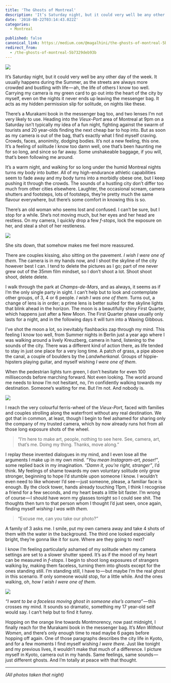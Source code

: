```yaml
---
title: 'The Ghosts of Montreal'
description: 'It’s Saturday night, but it could very well be any other day of the week. It usually happens during the Summer, as the streets are always more crowded and bustling with life — ah, the life of others…'
date: '2018-08-22T03:14:43.022Z'
categories:
  - Montreal

published: false
canonical_link: https://medium.com/@magalhini/the-ghosts-of-montreal-5b7329deb93b
redirect_from:
  - /the-ghosts-of-montreal-5b7329deb93b
---
```


![](./asset-1.jpeg)

It’s Saturday night, but it could very well be any other day of the week. It usually happens during the Summer, as the streets are always more crowded and bustling with life — ah, the life of others I know too well. Carrying my camera is my green card to go out into the heart of the city by myself, even on the nights it never ends up leaving the messenger bag. It acts as my hidden permission slip for solitude, on nights like these.

There’s a Murakami book in the messenger bag too, and two lenses I’m not very likely to use. Heading into the _Vieux-Port_ area of Montreal at 9pm on a Saturday isn’t typically my idea of a fun night, fighting against the swarm of tourists and 20 year-olds finding the next cheap bar to hop into. But as soon as my camera is out of the bag, that’s exactly what I find myself craving. Crowds, faces, anonimity, dodging bodies. It’s not a new feeling, this one. It’s a feeling of solitude I know too damn well, one that’s been haunting me for so long, and since so far away. Some unshakeable baggage, if you will, that’s been following me around.

It’s a warm night, and walking for so long under the humid Montreal nights turns my body into butter. All of my high-endurance athletic capabilities seem to fade away and my body turns into a morbidly obese one, but I keep pushing it through the crowds. The sounds of a hustling city don’t differ too much from other cities elsewhere. Laughter, the occasional scream, camera shutters and footsteps, lots of footsteps, they’re pretty much the same flavour everywhere, but there’s some comfort in knowing this is so.

There’s an old woman who seems lost and confused. I can’t be sure, but I stop for a while. She’s not moving much, but her eyes and her head are restless. On my camera, I quickly drop a few _f-stops_, lock the exposure on her, and steal a shot of her restleness.

![](./asset-2.jpeg)

She sits down, that somehow makes me feel more reassured.

There are couples kissing, also sitting on the pavement. _I wish I were one of them._ The camera is in my hands now, and I shoot the skyline of the city however best I can. I tend to delete the pictures as I go; part of me never grew out of the 35mm film mindset, so I don’t shoot a lot. Shoot shoot shoot, delete delete.

I walk through the park at _Champs-de-Mars_, and as always, it seems as if I’m the only single party in sight. I can’t help but to look and contemplate other groups, of 3, 4 or 6 people. _I wish I was one of them_. Turns out, a change of lens is in order; a prime lens is better suited for the skyline lights that blink ahead in the horizon. The moon is a beautifully shiny First Quarter, which happens just after a New Moon. The First Quarter phase usually only lasts for a night, and in the following days it will turn into a Waxing Gibbous.

I’ve shot the moon a lot, so inevitably flashbacks zap through my mind. This feeling I know too well, from Summer nights in Berlin just a year ago where I was walking around a lively Kreuzberg, camera in hand, listening to the sounds of the city. There was a different kind of action there, as life tended to stay in just one place for a very long time. A patch of grass, a pipe above the canal, a couple of boulders by the _Landwherkanal_. Groups of hippie-hipsters playing guitar, and myself wishing _I were one of them_.

When the pedestrian lights turn green, I don’t hesitate for even 100 milliseconds before marching forward. Not even looking. The world around me needs to know I’m not hesitant, no, I’m confidently walking towards my destination. Someone’s waiting for me. But I’m not. And nobody is.

![](./asset-3.jpeg)

I reach the very colourful ferris-wheel of the _Vieux-Port_, faced with families and couples strolling along the waterfront without any real destination. We got that in common, at least, though I begin to feel ashamed for sharing only the company of my trusted camera, which by now already runs hot from all those long exposure shots of the wheel.

> “I’m here to make art, people, nothing to see here. See, camera, art, that’s me. Doing my thing. Thanks, move along.”

I replay these invented dialogues in my mind, and I even lose all the arguments I make up in my own mind. _“You mean Instagram-art, poser!”_, some replied back in my imagination. _“Damn it, you’re right, stranger”_, I’d think. My feelings of shame towards my own voluntary solitude only grow stronger, beginning to hope I’d stumble upon someone I know. I wouldn’t even need to like whoever I’d see — just someone, please, a familiar face is enough. By the clock tower, hands already touching 11pm, I think I recognise a friend for a few seconds, and my heart beats a little bit faster. I’m wrong of course — I should have worn my glasses tonight so I could see shit. The thoughts then turn to that person whom I thought I’d just seen, once again, finding myself _wishing I was with them._

> “Excuse me, can you take our photo?”

A family of 3 asks me. I smile, put my own camera away and take 4 shots of them with the water in the background. The third one looked especially bright, they’re gonna like it for sure. Where are they going to next?

I know I’m feeling particularly ashamed of my solitude when my camera settings are set to a slower shutter speed. It’s as if the mood of my heart can be measured in _f-stops_. I begin to shoot long exposures of strangers walking by, making them faceless, turning them into ghosts except for the ones standing still. I’m standing still, I have to — but maybe I’m the real ghost in this scenario. If only someone would stop, for a little while. And the ones walking, oh, _how I wish I were one of them_.

![](./asset-4.jpeg)

*“I want to be a faceless moving ghost in someone else’s camera”* — this crosses my mind. It sounds so dramatic, something my 17 year-old self would say. I can’t help but to find it funny.

Hopping on the orange line towards Montmorency, now past midnight, I finally reach for the Murakami book in the messenger bag. It’s _Men Without Women_, and there’s only enough time to read maybe 6 pages before hopping off again. One of those paragraphs describes the city life in Kyoto, and for a few moments I find myself wishing _I were there_. Just like tonight and my previous lives, it wouldn’t make that much of a difference. I picture myself in Kyoto, camera out in my hands. Same feelings, same sounds — just different ghosts. And I’m totally at peace with that thought.

---

_(All photos taken that night)_

